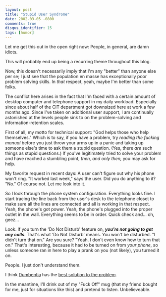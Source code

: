 ```yaml
---
layout: post
title: "Stupid User Syndrome"
date: 2002-03-05 -0800
comments: true
disqus_identifier: 15
tags: [humor]
---
```

Let me get this out in the open right now: People, in general, are damn
idiots.

 This will probably end up being a recurring theme throughout this
blog.

 Now, this doesn't necessarily imply that I'm any "better" than anyone
else per se; I just see that the population en masse has exceptionally
poor problem solving skills. In *that* respect, yeah, maybe I'm better
than some folks.

 The conflict here arises in the fact that I'm faced with a certain
amount of desktop computer and telephone support in my daily workload.
Especially since about half of the CIT department got downsized here at
work a few months ago. Since I've taken on additional user support, I am
continually astonished at the levels people sink to on the
problem-solving and information-retention scales.

 First of all, my motto for technical support: "God helps those who help
themselves." Which is to say, if you have a problem, try *reading the
fucking manual* before you just throw your arms up in a panic and taking
up someone else's time to ask them a stupid question. (Yes, there *are*
such things as stupid questions.) If you've legitimately tried to solve
your problem and have reached a stumbling point, *then, and only then,*
you may ask for help.

 My favorite request in recent days: A user can't figure out why his
phone won't ring. "It worked last week," says the user. Did you do
anything to it? "No." Of course not. Let me look into it.

 So I look through the phone system configuration. Everything looks
fine. I start tracing the line back from the user's desk to the
telephone closet to make sure all the lines are connected and all is
working in that respect. Yeah, the phone's got power. Yeah, the phone's
plugged into the proper outlet in the wall. Everything seems to be in
order. Quick check and... oh, geez...

 Look. If you turn the 'Do Not Disturb' feature on, ***you're not going
to get any calls***. That's what 'Do Not Disturb' means. You won't be
disturbed. "I didn't turn that on." Are you sure? "Yeah. I don't even
know how to turn that on." That's interesting, because it had to be
turned on from *your phone*, so unless someone ran in here to play a
prank on you (not likely), you turned it on.

 People. I just don't understand them.

 I think [Dumbentia](http://www.dumbentia.com/) has the [best solution
to the problem](http://www.dumbentia.com/pdflib/stupida.pdf).

 In the meantime, I'll drink out of my "Fuck Off" mug (that my friend
bought for me, just for situations like this) and pretend to listen.
Unbelieveable.
